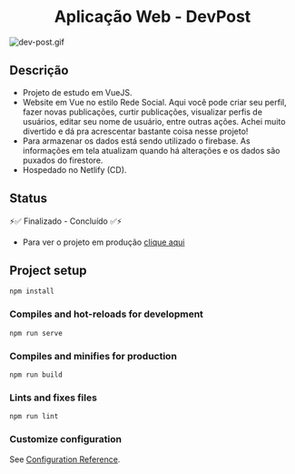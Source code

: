 <h1 align="center">Aplicação Web - DevPost</h1>

<img align="center" alt="dev-post.gif" src="./src/assets/dev-post.gif"/>

## Descrição
- Projeto de estudo em VueJS.
- Website em Vue no estilo Rede Social. Aqui você pode criar seu perfil, fazer novas publicações, curtir publicações, visualizar perfis de usuários, editar seu nome de usuário, entre outras ações.
Achei muito divertido e dá pra acrescentar bastante coisa nesse projeto! 
- Para armazenar os dados está sendo utilizado o firebase. As informações em tela atualizam quando há alterações e os dados são puxados do firestore.
- Hospedado no Netlify (CD).

## Status

⚡✅  Finalizado - Concluído  ✅⚡

- Para ver o projeto em produção [clique aqui](https://fm-dev-post.netlify.app) 

## Project setup
```
npm install
```

### Compiles and hot-reloads for development
```
npm run serve
```

### Compiles and minifies for production
```
npm run build
```

### Lints and fixes files
```
npm run lint
```

### Customize configuration
See [Configuration Reference](https://cli.vuejs.org/config/).
